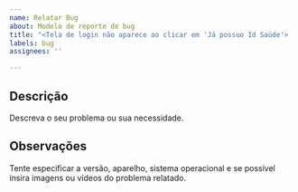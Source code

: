 ```yaml
---
name: Relatar Bug
about: Modelo de reporte de bug
title: "<Tela de login não aparece ao clicar em 'Já possuo Id Saúde'> ..."
labels: bug
assignees: ''

---
```


## **Descrição**
Descreva o seu problema ou sua necessidade.

## **Observações**
Tente especificar a versão, aparelho, sistema operacional e se possível insira imagens ou vídeos do problema relatado.
